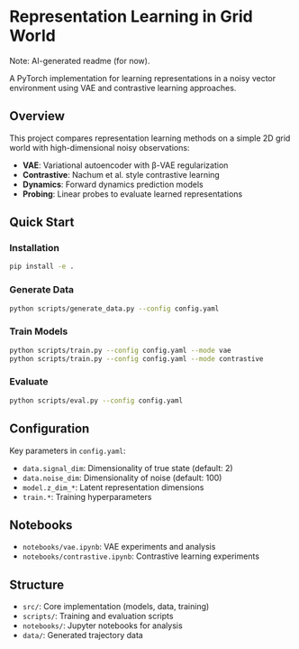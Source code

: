 # Representation Learning in Grid World

Note: AI-generated readme (for now).

A PyTorch implementation for learning representations in a noisy vector environment using VAE and contrastive learning approaches.

## Overview

This project compares representation learning methods on a simple 2D grid world with high-dimensional noisy observations:

- **VAE**: Variational autoencoder with β-VAE regularization
- **Contrastive**: Nachum et al. style contrastive learning
- **Dynamics**: Forward dynamics prediction models
- **Probing**: Linear probes to evaluate learned representations

## Quick Start

### Installation

```bash
pip install -e .
```

### Generate Data

```bash
python scripts/generate_data.py --config config.yaml
```

### Train Models

```bash
python scripts/train.py --config config.yaml --mode vae
python scripts/train.py --config config.yaml --mode contrastive
```

### Evaluate

```bash
python scripts/eval.py --config config.yaml
```

## Configuration

Key parameters in `config.yaml`:

- `data.signal_dim`: Dimensionality of true state (default: 2)
- `data.noise_dim`: Dimensionality of noise (default: 100)
- `model.z_dim_*`: Latent representation dimensions
- `train.*`: Training hyperparameters

## Notebooks

- `notebooks/vae.ipynb`: VAE experiments and analysis
- `notebooks/contrastive.ipynb`: Contrastive learning experiments

## Structure

- `src/`: Core implementation (models, data, training)
- `scripts/`: Training and evaluation scripts
- `notebooks/`: Jupyter notebooks for analysis
- `data/`: Generated trajectory data

